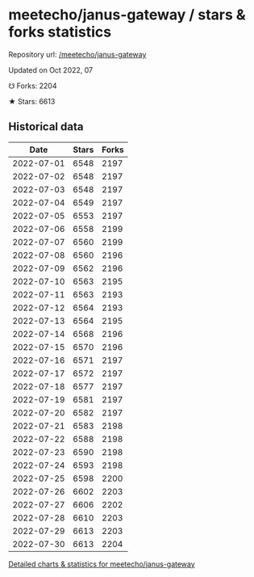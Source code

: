 # meetecho/janus-gateway / stars & forks statistics

Repository url: [/meetecho/janus-gateway](https://github.com/meetecho/janus-gateway)

Updated on Oct 2022, 07

☋ Forks: 2204

★ Stars: 6613

## Historical data
| Date | Stars | Forks |
|------|-------|-------|
| 2022-07-01 | 6548 | 2197 | 
| 2022-07-02 | 6548 | 2197 | 
| 2022-07-03 | 6548 | 2197 | 
| 2022-07-04 | 6549 | 2197 | 
| 2022-07-05 | 6553 | 2197 | 
| 2022-07-06 | 6558 | 2199 | 
| 2022-07-07 | 6560 | 2199 | 
| 2022-07-08 | 6560 | 2196 | 
| 2022-07-09 | 6562 | 2196 | 
| 2022-07-10 | 6563 | 2195 | 
| 2022-07-11 | 6563 | 2193 | 
| 2022-07-12 | 6564 | 2193 | 
| 2022-07-13 | 6564 | 2195 | 
| 2022-07-14 | 6568 | 2196 | 
| 2022-07-15 | 6570 | 2196 | 
| 2022-07-16 | 6571 | 2197 | 
| 2022-07-17 | 6572 | 2197 | 
| 2022-07-18 | 6577 | 2197 | 
| 2022-07-19 | 6581 | 2197 | 
| 2022-07-20 | 6582 | 2197 | 
| 2022-07-21 | 6583 | 2198 | 
| 2022-07-22 | 6588 | 2198 | 
| 2022-07-23 | 6590 | 2198 | 
| 2022-07-24 | 6593 | 2198 | 
| 2022-07-25 | 6598 | 2200 | 
| 2022-07-26 | 6602 | 2203 | 
| 2022-07-27 | 6606 | 2202 | 
| 2022-07-28 | 6610 | 2203 | 
| 2022-07-29 | 6613 | 2203 | 
| 2022-07-30 | 6613 | 2204 | 


[Detailed charts & statistics for meetecho/janus-gateway](https://reviewgithub.com/rep/meetecho/janus-gateway)
